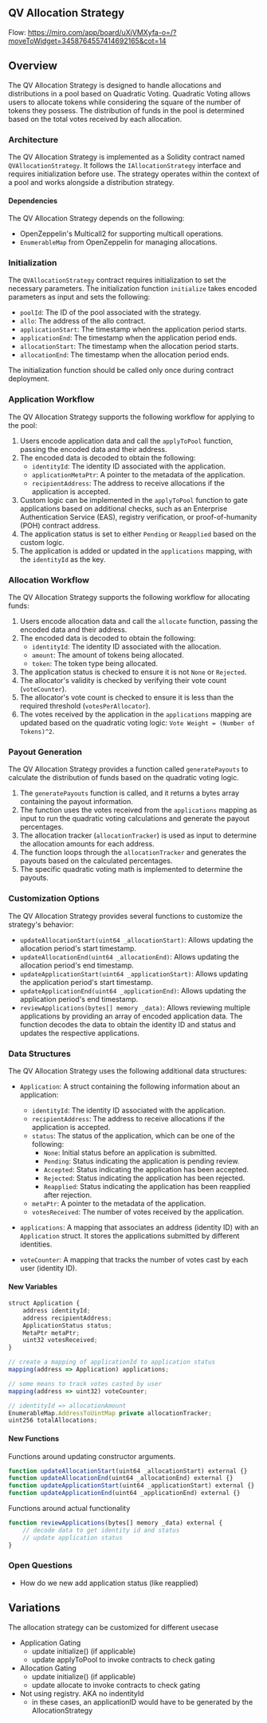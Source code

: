 QV Allocation Strategy
----------------------

Flow: https://miro.com/app/board/uXjVMXyfa-o=/?moveToWidget=3458764557414692165&cot=14

## Overview 

The QV Allocation Strategy is designed to handle allocations and distributions in a pool based on Quadratic Voting. Quadratic Voting allows users to allocate tokens while considering the square of the number of tokens they possess. The distribution of funds in the pool is determined based on the total votes received by each allocation.

### Architecture

The QV Allocation Strategy is implemented as a Solidity contract named `QVAllocationStrategy`. It follows the `IAllocationStrategy` interface and requires initialization before use. The strategy operates within the context of a pool and works alongside a distribution strategy.

#### Dependencies

The QV Allocation Strategy depends on the following:

* OpenZeppelin's Multicall2 for supporting multicall operations.
* `EnumerableMap` from OpenZeppelin for managing allocations.


### Initialization

The `QVAllocationStrategy` contract requires initialization to set the necessary parameters. The initialization function `initialize` takes encoded parameters as input and sets the following:

* `poolId`: The ID of the pool associated with the strategy.
* `allo`: The address of the allo contract.
* `applicationStart`: The timestamp when the application period starts.
* `applicationEnd`: The timestamp when the application period ends.
* `allocationStart`: The timestamp when the allocation period starts.
* `allocationEnd`: The timestamp when the allocation period ends.

The initialization function should be called only once during contract deployment.

### Application Workflow

The QV Allocation Strategy supports the following workflow for applying to the pool:

1. Users encode application data and call the `applyToPool` function, passing the encoded data and their address.
2. The encoded data is decoded to obtain the following:
    * `identityId`: The identity ID associated with the application.
    * `applicationMetaPtr`: A pointer to the metadata of the application.
    * `recipientAddress`: The address to receive allocations if the application is accepted.
3. Custom logic can be implemented in the `applyToPool` function to gate applications based on additional checks, such as an Enterprise Authentication Service (EAS), registry verification, or proof-of-humanity (POH) contract address.
4. The application status is set to either `Pending` or `Reapplied` based on the custom logic.
5. The application is added or updated in the `applications` mapping, with the `identityId` as the key.

### Allocation Workflow

The QV Allocation Strategy supports the following workflow for allocating funds:

1. Users encode allocation data and call the `allocate` function, passing the encoded data and their address.
2. The encoded data is decoded to obtain the following:
    * `identityId`: The identity ID associated with the allocation.
    * `amount`: The amount of tokens being allocated.
    * `token`: The token type being allocated.
3. The application status is checked to ensure it is not `None` or `Rejected`.
4. The allocator's validity is checked by verifying their vote count (`voteCounter`).
5. The allocator's vote count is checked to ensure it is less than the required threshold (`votesPerAllocator`).
6. The votes received by the application in the `applications` mapping are updated based on the quadratic voting logic: `Vote Weight = (Number of Tokens)^2`.

### Payout Generation

The QV Allocation Strategy provides a function called `generatePayouts` to calculate the distribution of funds based on the quadratic voting logic.

1. The `generatePayouts` function is called, and it returns a bytes array containing the payout information.
2. The function uses the votes received from the `applications` mapping as input to run the quadratic voting calculations and generate the payout percentages.
3. The allocation tracker (`allocationTracker`) is used as input to determine the allocation amounts for each address.
4. The function loops through the `allocationTracker` and generates the payouts based on the calculated percentages.
5. The specific quadratic voting math is implemented to determine the payouts.

### Customization Options

The QV Allocation Strategy provides several functions to customize the strategy's behavior:

* `updateAllocationStart(uint64 _allocationStart)`: Allows updating the allocation period's start timestamp.
* `updateAllocationEnd(uint64 _allocationEnd)`: Allows updating the allocation period's end timestamp.
* `updateApplicationStart(uint64 _applicationStart)`: Allows updating the application period's start timestamp.
* `updateApplicationEnd(uint64 _applicationEnd)`: Allows updating the application period's end timestamp.
* `reviewApplications(bytes[] memory _data)`: Allows reviewing multiple applications by providing an array of encoded application data. The function decodes the data to obtain the identity ID and status and updates the respective applications.

### Data Structures

The QV Allocation Strategy uses the following additional data structures:

* `Application`: A struct containing the following information about an application:
    
    * `identityId`: The identity ID associated with the application.
    * `recipientAddress`: The address to receive allocations if the application is accepted.
    * `status`: The status of the application, which can be one of the following:
        * `None`: Initial status before an application is submitted.
        * `Pending`: Status indicating the application is pending review.
        * `Accepted`: Status indicating the application has been accepted.
        * `Rejected`: Status indicating the application has been rejected.
        * `Reapplied`: Status indicating the application has been reapplied after rejection.
    * `metaPtr`: A pointer to the metadata of the application.
    * `votesReceived`: The number of votes received by the application.
* `applications`: A mapping that associates an address (identity ID) with an `Application` struct. It stores the applications submitted by different identities.
    
* `voteCounter`: A mapping that tracks the number of votes cast by each user (identity ID).
    


#### New Variables
```javascript
struct Application {
    address identityId;
    address recipientAddress;
    ApplicationStatus status;
    MetaPtr metaPtr;
    uint32 votesReceived;
}

// create a mapping of applicationId to application status
mapping(address => Application) applications;

// some means to track votes casted by user
mapping(address => uint32) voteCounter;

// identityId => allocationAmount
EnumerableMap.AddressToUintMap private allocationTracker;
uint256 totalAllocations;

```

#### New Functions

Functions around updating constructor arguments.

```javascript
function updateAllocationStart(uint64 _allocationStart) external {}
function updateAllocationEnd(uint64 _allocationEnd) external {}
function updateApplicationStart(uint64 _applicationStart) external {}
function updateApplicationEnd(uint64 _applicationEnd) external {}
```

Functions around actual functionality

```javascript
function reviewApplications(bytes[] memory _data) external {
    // decode data to get identity id and status
    // update application status
}
```


### Open Questions

- How do we new add application status (like reapplied)

## Variations

The allocation strategy can be customized for different usecase

- Application Gating 
    - update initialize() (if applicable)
    - update applyToPool to invoke contracts to check gating
- Allocation Gating
    - update initialize() (if applicable)
    - update allocate to invoke contracts to check gating
- Not using registry. AKA no indentityId 
    - in these cases, an applicationID would have to be generated by the AllocationStrategy